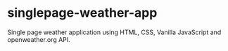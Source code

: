# singlepage-weather-app
Single page weather application using HTML, CSS, Vanilla JavaScript and openweather.org API.
